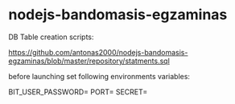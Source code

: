 # nodejs-bandomasis-egzaminas

DB Table creation scripts: 

https://github.com/antonas2000/nodejs-bandomasis-egzaminas/blob/master/repository/statments.sql


before launching set following environments variables:

BIT_USER_PASSWORD=
PORT=
SECRET=

